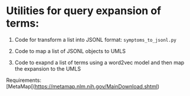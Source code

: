 # Utilities for query expansion of terms:

1. Code for transform a list into JSONL format: `symptoms_to_jsonl.py`

2. Code to map a list of JSONL objects to UMLS

3. Code to exapnd a list of terms using a word2vec model and then map the expansion to the UMLS

Requirements: [MetaMap[(https://metamap.nlm.nih.gov/MainDownload.shtml) 
